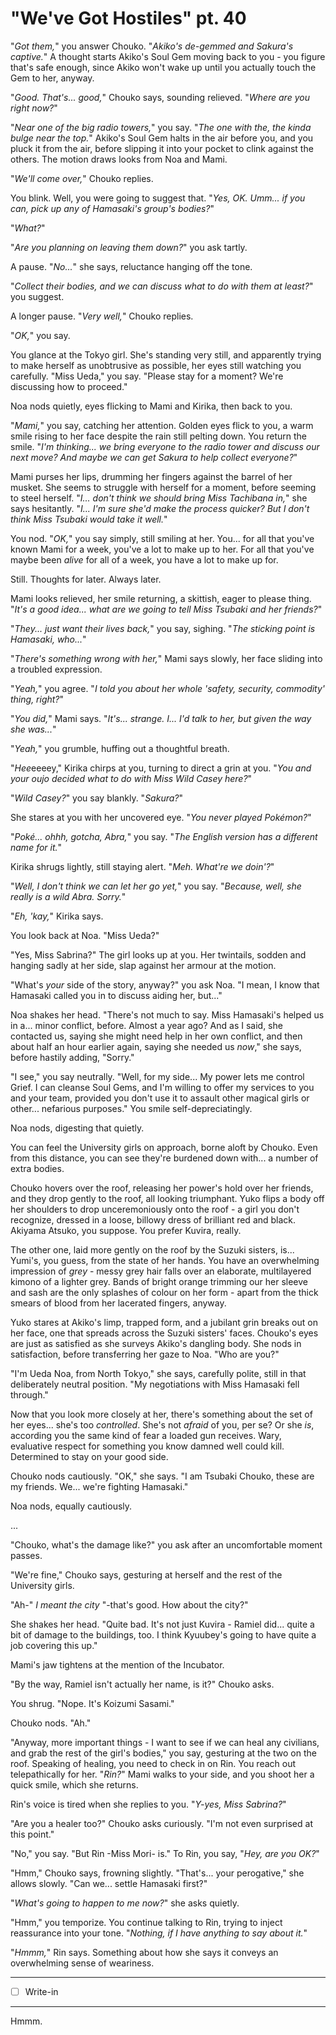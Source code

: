 # "We've Got Hostiles" pt. 40

"*Got them,*" you answer Chouko. "*Akiko's de-gemmed and Sakura's captive.*" A thought starts Akiko's Soul Gem moving back to you - you figure that's safe enough, since Akiko won't wake up until you actually touch the Gem to her, anyway.

"*Good. That's... good,*" Chouko says, sounding relieved. "*Where are you right now?*"

"*Near one of the big radio towers,*" you say. "*The one with the, the kinda bulge near the top.*" Akiko's Soul Gem halts in the air before you, and you pluck it from the air, before slipping it into your pocket to clink against the others. The motion draws looks from Noa and Mami.

"*We'll come over,*" Chouko replies.

You blink. Well, you were going to suggest that. "*Yes, OK. Umm... if you can, pick up any of Hamasaki's group's bodies?*"

"*What?*"

"*Are you planning on leaving them down?*" you ask tartly.

A pause. "*No...*" she says, reluctance hanging off the tone.

"*Collect their bodies, and we can discuss what to do with them at least?*" you suggest.

A longer pause. "*Very well,*" Chouko replies.

"*OK,*" you say.

You glance at the Tokyo girl. She's standing very still, and apparently trying to make herself as unobtrusive as possible, her eyes still watching you carefully. "Miss Ueda," you say. "Please stay for a moment? We're discussing how to proceed."

Noa nods quietly, eyes flicking to Mami and Kirika, then back to you.

"*Mami,*" you say, catching her attention. Golden eyes flick to you, a warm smile rising to her face despite the rain still pelting down. You return the smile. "*I'm thinking... we bring everyone to the radio tower and discuss our next move? And maybe we can get Sakura to help collect everyone?*"

Mami purses her lips, drumming her fingers against the barrel of her musket. She seems to struggle with herself for a moment, before seeming to steel herself. "*I... don't think we should bring Miss Tachibana in,*" she says hesitantly. "*I... I'm sure she'd make the process quicker? But I don't think Miss Tsubaki would take it well.*"

You nod. "*OK,*" you say simply, still smiling at her. You... for all that you've known Mami for a week, you've a lot to make up to her. For all that you've maybe been *alive* for all of a week, you have a lot to make up for.

Still. Thoughts for later. Always later.

Mami looks relieved, her smile returning, a skittish, eager to please thing. "*It's a good idea... what *are* we going to tell Miss Tsubaki and her friends?*"

"*They... just want their lives back,*" you say, sighing. "*The sticking point is Hamasaki, who...*"

"*There's something *wrong* with her,*" Mami says slowly, her face sliding into a troubled expression.

"*Yeah,*" you agree. "*I told you about her whole 'safety, security, commodity' thing, right?*"

"*You did,*" Mami says. "*It's... strange. I... I'd talk to her, but given the way she was...*"

"*Yeah,*" you grumble, huffing out a thoughtful breath.

"*Hee*eeeey," Kirika chirps at you, turning to direct a grin at you. "*You and your oujo decided what to do with Miss Wild Casey here?*"

"*Wild Casey?*" you say blankly. "*Sakura?*"

She stares at you with her uncovered eye. "*You never played Pokémon?*"

"*Poké... ohhh, gotcha, Abra,*" you say. "*The English version has a different name for it.*"

Kirika shrugs lightly, still staying alert. "*Meh. What're we doin'?*"

"*Well, I don't think we can let her go yet,*" you say. "*Because, well, she really *is* a wild Abra. Sorry.*"

"*Eh, 'kay,*" Kirika says.

You look back at Noa. "Miss Ueda?"

"Yes, Miss Sabrina?" The girl looks up at you. Her twintails, sodden and hanging sadly at her side, slap against her armour at the motion.

"What's *your* side of the story, anyway?" you ask Noa. "I mean, I know that Hamasaki called you in to discuss aiding her, but..."

Noa shakes her head. "There's not much to say. Miss Hamasaki's helped us in a... minor conflict, before. Almost a year ago? And as I said, she contacted us, saying she might need help in her own conflict, and then about half an hour earlier again, saying she needed us *now*," she says, before hastily adding, "Sorry."

"I see," you say neutrally. "Well, for my side... My power lets me control Grief. I can cleanse Soul Gems, and I'm willing to offer my services to you and your team, provided you don't use it to assault other magical girls or other... nefarious purposes." You smile self-depreciatingly.

Noa nods, digesting that quietly.

You can feel the University girls on approach, borne aloft by Chouko. Even from this distance, you can see they're burdened down with... a number of extra bodies.

Chouko hovers over the roof, releasing her power's hold over her friends, and they drop gently to the roof, all looking triumphant. Yuko flips a body off her shoulders to drop unceremoniously onto the roof - a girl you don't recognize, dressed in a loose, billowy dress of brilliant red and black. Akiyama Atsuko, you suppose. You prefer Kuvira, really.

The other one, laid more gently on the roof by the Suzuki sisters, is... Yumi's, you guess, from the state of her hands. You have an overwhelming impression of *grey* - messy grey hair falls over an elaborate, multilayered kimono of a lighter grey. Bands of bright orange trimming our her sleeve and sash are the only splashes of colour on her form - apart from the thick smears of blood from her lacerated fingers, anyway.

Yuko stares at Akiko's limp, trapped form, and a jubilant grin breaks out on her face, one that spreads across the Suzuki sisters' faces. Chouko's eyes are just as satisfied as she surveys Akiko's dangling body. She nods in satisfaction, before transferring her gaze to Noa. "Who are you?"

"I'm Ueda Noa, from North Tokyo," she says, carefully polite, still in that deliberately neutral position. "My negotiations with Miss Hamasaki fell through."

Now that you look more closely at her, there's something about the set of her eyes... she's too *controlled*. She's not *afraid* of you, per se? Or she *is*, according you the same kind of fear a loaded gun receives. Wary, evaluative respect for something you know damned well could kill. Determined to stay on your good side.

Chouko nods cautiously. "OK," she says. "I am Tsubaki Chouko, these are my friends. We... we're fighting Hamasaki."

Noa nods, equally cautiously.

...

"Chouko, what's the damage like?" you ask after an uncomfortable moment passes.

"We're fine," Chouko says, gesturing at herself and the rest of the University girls.

"Ah-" *I meant the city* "-that's good. How about the city?"

She shakes her head. "Quite bad. It's not just Kuvira - Ramiel did... quite a bit of damage to the buildings, too. I think Kyuubey's going to have quite a job covering this up."

Mami's jaw tightens at the mention of the Incubator.

"By the way, Ramiel isn't actually her name, is it?" Chouko asks.

You shrug. "Nope. It's Koizumi Sasami."

Chouko nods. "Ah."

"Anyway, more important things - I want to see if we can heal any civilians, and grab the rest of the girl's bodies," you say, gesturing at the two on the roof. Speaking of healing, you need to check in on Rin. You reach out telepathically for her. "*Rin?*" Mami walks to your side, and you shoot her a quick smile, which she returns.

Rin's voice is tired when she replies to you. "*Y-yes, Miss Sabrina?*"

"Are you a healer too?" Chouko asks curiously. "I'm not even surprised at this point."

"No," you say. "But Rin -Miss Mori- is." To Rin, you say, "*Hey, are you OK?*"

"Hmm," Chouko says, frowning slightly. "That's... your perogative," she allows slowly. "Can we... settle Hamasaki first?"

"*What's going to happen to me now?*" she asks quietly.

"Hmm," you temporize. You continue talking to Rin, trying to inject reassurance into your tone. "*Nothing, if I have anything to say about it.*"

"*Hmmm,*" Rin says. Something about how she says it conveys an overwhelming sense of weariness.

---

- [ ] Write-in

---

Hmmm.
